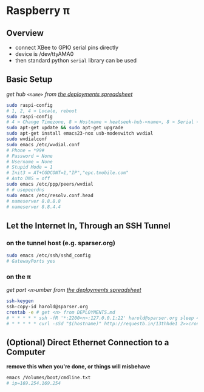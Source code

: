 # Raspberry π


## Overview
- connect XBee to GPIO serial pins directly
- device is /dev/ttyAMA0
- then standard python `serial` library can be used


## Basic Setup
*get hub `<name>` from [the deployments spreadsheet](https://docs.google.com/spreadsheets/d/1yk-R_rF-0QqRmxfcSnsiBipPfZUVG2DtNUoTY1Ut6RI/edit)*
```sh
sudo raspi-config
# 1, 2, 4 > Locale, reboot
sudo raspi-config
# 4 > Change Timezone, 8 > Hostname > heatseek-hub-<name>, 8 > Serial > Off, reboot
sudo apt-get update && sudo apt-get upgrade
sudo apt-get install emacs23-nox usb-modeswitch wvdial
sudo wvdialconf
sudo emacs /etc/wvdial.conf
# Phone = *99#
# Password = None
# Username = None
# Stupid Mode = 1
# Init3 = AT+CGDCONT=1,"IP","epc.tmobile.com"
# Auto DNS = off
sudo emacs /etc/ppp/peers/wvdial
# # usepeerdns
sudo emacs /etc/resolv.conf.head
# nameserver 8.8.8.8
# nameserver 8.8.4.4
```


## Let the Internet In, Through an SSH Tunnel

### on the tunnel host (e.g. sparser.org)
```sh
sudo emacs /etc/ssh/sshd_config
# GatewayPorts yes
```

### on the π
*get port `<n>`umber from [the deployments spreadsheet](https://docs.google.com/spreadsheets/d/1yk-R_rF-0QqRmxfcSnsiBipPfZUVG2DtNUoTY1Ut6RI/edit)*
```sh
ssh-keygen
ssh-copy-id harold@sparser.org
crontab -e # get <n> from DEPLOYMENTS.md
# * * * * * ssh -fR '*:2200<n>:127.0.0.1:22' harold@sparser.org sleep 45 2>>cron-log.txt
# * * * * * curl -sSd "$(hostname)" http://requestb.in/13thhde1 2>>cron-log.txt
```


## (Optional) Direct Ethernet Connection to a Computer
**remove this when you're done, or things will misbehave**
```sh
emacs /Volumes/boot/cmdline.txt
# ip=169.254.169.254
```
